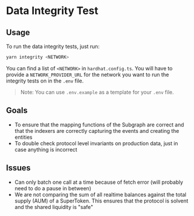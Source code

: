 # Data Integrity Test

## Usage

To run the data integrity tests, just run:

```bash
yarn integrity <NETWORK>
```

You can find a list of `<NETWORK>` in `hardhat.config.ts`. You will have to provide a `NETWORK_PROVIDER_URL` for the network you want to run the integrity tests on in the `.env` file.

> Note: You can use `.env.example` as a template for your `.env` file.

## Goals

- To ensure that the mapping functions of the Subgraph are correct and that the indexers are correctly capturing the events and creating the entities
- To double check protocol level invariants on production data, just in case anything is incorrect

## Issues

- Can only batch one call at a time because of fetch error (will probably need to do a pause in between)
- We are not comparing the sum of all realtime balances against the total supply (AUM) of a SuperToken. This ensures that the protocol is solvent and the shared liquidity is "safe"